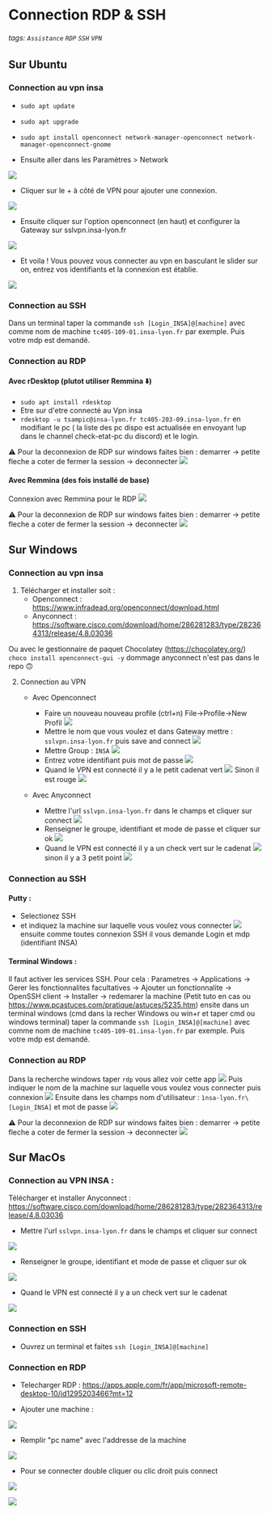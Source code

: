 # Connection RDP & SSH
###### tags: `Assistance` `RDP` `SSH` `VPN`

## Sur Ubuntu

### Connection au vpn insa

 - `sudo apt update`
 - `sudo apt upgrade`
 - `sudo apt install openconnect network-manager-openconnect network-manager-openconnect-gnome`

 - Ensuite aller dans les Paramètres > Network

![](https://i.imgur.com/IwLZ3bj.png)

 - Cliquer sur le + à côté de VPN pour ajouter une connexion.

![](https://i.imgur.com/jRiAJTg.png)

 - Ensuite cliquer sur l'option openconnect (en haut) et configurer la Gateway sur sslvpn.insa-lyon.fr

![](https://i.imgur.com/MYghTvq.png)

 - Et voila ! Vous pouvez vous connecter au vpn en basculant le slider sur on, entrez vos identifiants et la connexion est établie.

![](https://i.imgur.com/qIfD9Zq.png)

### Connection au SSH

Dans un terminal taper la commande ``ssh [Login_INSA]@[machine]`` avec comme nom de machine ``tc405-109-01.insa-lyon.fr`` par exemple. Puis votre mdp est demandé.


### Connection au RDP

#### Avec rDesktop (plutot utiliser Remmina :arrow_down:)

 - `sudo apt install rdesktop`
 - Etre sur d'etre connecté au Vpn insa
 - `rdesktop -u tsampic@insa-lyon.fr tc405-203-09.insa-lyon.fr` en modifiant le pc ( la liste des pc dispo est actualisée en envoyant !up dans le channel check-etat-pc du discord) et le login.

:warning: Pour la deconnexion de RDP sur windows faites bien : demarrer -> petite fleche a coter de fermer la session -> deconnecter
![](https://i.imgur.com/t47Nlkq.png)

#### Avec Remmina (des fois installé de base)

Connexion avec Remmina pour le RDP
![](https://i.imgur.com/7JjNInj.png)

:warning: Pour la deconnexion de RDP sur windows faites bien : demarrer -> petite fleche a coter de fermer la session -> deconnecter
![](https://i.imgur.com/t47Nlkq.png)

## Sur Windows

### Connection au vpn insa

1) Télécharger et installer soit : 
    - Openconnect : https://www.infradead.org/openconnect/download.html
    - Anyconnect : https://software.cisco.com/download/home/286281283/type/282364313/release/4.8.03036

Ou avec le gestionnaire de paquet Chocolatey (https://chocolatey.org/)
``choco install openconnect-gui -y`` 
dommage anyconnect n'est pas dans le repo :upside_down_face: 

2) Connection au VPN 
    - Avec Openconnect
        * Faire un nouveau nouveau profile (ctrl+n) File->Profile->New Profil
        ![](https://i.imgur.com/uxZ58wW.png)
        * Mettre le nom que vous voulez et dans Gateway mettre : ``sslvpn.insa-lyon.fr`` puis save and connect
        ![](https://i.imgur.com/oReSe4f.png)
        * Mettre Group : ``INSA``
        ![](https://i.imgur.com/BWnEX4y.png)
        * Entrez votre identifiant puis mot de passe
        ![](https://i.imgur.com/5qIDPJW.png)
        * Quand le VPN est connecté il y a le petit cadenat vert 
        ![](https://i.imgur.com/8yEDZSL.png)
        Sinon il est rouge
        ![](https://i.imgur.com/SBGNpuJ.png)
        
    - Avec Anyconnect
        * Mettre l'url ``sslvpn.insa-lyon.fr`` dans le champs et cliquer sur connect
        ![](https://i.imgur.com/VKpmKlU.png)
        * Renseigner le groupe, identifiant et mode de passe et cliquer sur ok
        ![](https://i.imgur.com/NyyZyac.png)
        * Quand le VPN est connecté il y a un check vert sur le cadenat
        ![](https://i.imgur.com/1GJhzTn.png)
         sinon il y a 3 petit point
         ![](https://i.imgur.com/ZUrc1nM.png)



### Connection au SSH

#### Putty : 
- Selectionez SSH
- et indiquez la machine sur laquelle vous voulez vous connecter
![](https://i.imgur.com/XTmcUNt.png)
ensuite comme toutes connexion SSH il vous demande Login et mdp (identifiant INSA)

#### Terminal Windows : 
Il faut activer les services SSH. Pour cela : Parametres -> Applications -> Gerer les fonctionnalites facultatives -> Ajouter un fonctionnalite -> OpenSSH client -> Installer -> redemarer la machine (Petit tuto en cas ou https://www.pcastuces.com/pratique/astuces/5235.htm)
    ensite dans un terminal windows (cmd dans la recher Windows ou win+r et taper cmd ou windows terminal) taper la commande ``ssh [Login_INSA]@[machine]`` avec comme nom de machine ``tc405-109-01.insa-lyon.fr`` par exemple. Puis votre mdp est demandé.

### Connection au RDP

Dans la recherche windows taper ``rdp`` vous allez voir cette app
![](https://i.imgur.com/iUHYuN2.png)
Puis indiquer le nom de la machine sur laquelle vous voulez vous connecter puis connexion
![](https://i.imgur.com/Q85woEu.png)
Ensuite dans les champs nom d'utilisateur : ``ìnsa-lyon.fr\[Login_INSA]``
et mot de passe
![](https://i.imgur.com/cex5XGo.png)
    
:warning: Pour la deconnexion de RDP sur windows faites bien : demarrer -> petite fleche a coter de fermer la session -> deconnecter
![](https://i.imgur.com/t47Nlkq.png)

## Sur MacOs

### Connection au VPN INSA : 

Télécharger et installer Anyconnect : https://software.cisco.com/download/home/286281283/type/282364313/release/4.8.03036

* Mettre l'url ``sslvpn.insa-lyon.fr`` dans le champs et cliquer sur connect

![](https://i.imgur.com/wCvqWCV.png)
* Renseigner le groupe, identifiant et mode de passe et cliquer sur ok

![](https://i.imgur.com/yNsuM5u.png)
* Quand le VPN est connecté il y a un check vert sur le cadenat

![](https://i.imgur.com/3IvgyMK.png)


### Connection en SSH

* Ouvrez un terminal et faites ``ssh [Login_INSA]@[machine]``

### Connection en RDP

* Telecharger RDP : 
https://apps.apple.com/fr/app/microsoft-remote-desktop-10/id1295203466?mt=12

* Ajouter une machine : 

![](https://i.imgur.com/TqhUrsr.png)

* Remplir "pc name" avec l'addresse de la machine

![](https://i.imgur.com/HmKzCwK.png)

* Pour se connecter double cliquer ou clic droit puis connect

![](https://i.imgur.com/Xz2AiLy.png)

![](https://i.imgur.com/YmHkpXV.png)







